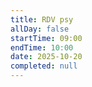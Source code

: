 ```yaml
---
title: RDV psy
allDay: false
startTime: 09:00
endTime: 10:00
date: 2025-10-20
completed: null
---
```

